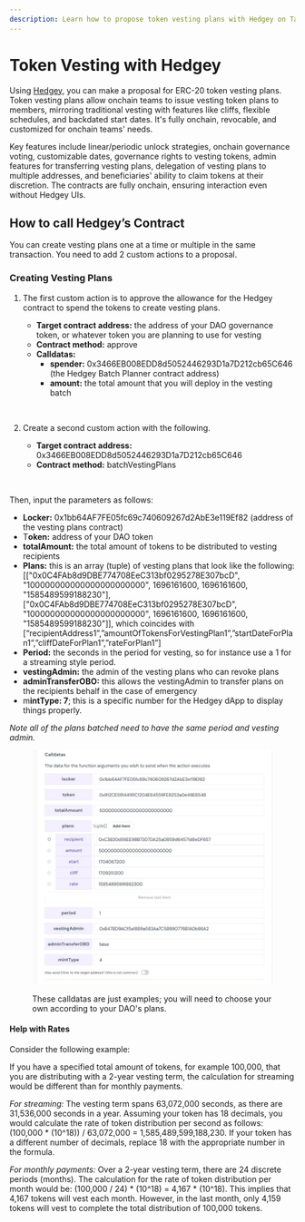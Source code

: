 ```yaml
---
description: Learn how to propose token vesting plans with Hedgey on Tally.
---
```


# Token Vesting with Hedgey

Using [Hedgey](https://hedgey.finance/), you can make a proposal for ERC-20 token vesting plans. Token vesting plans allow onchain teams to issue vesting token plans to members, mirroring traditional vesting with features like cliffs, flexible schedules, and backdated start dates. It's fully onchain, revocable, and customized for onchain teams' needs.

Key features include linear/periodic unlock strategies, onchain governance voting, customizable dates, governance rights to vesting tokens, admin features for transferring vesting plans, delegation of vesting plans to multiple addresses, and beneficiaries' ability to claim tokens at their discretion. The contracts are fully onchain, ensuring interaction even without Hedgey UIs​​.

## How to call Hedgey’s Contract

You can create vesting plans one at a time or multiple in the same transaction. You need to add 2 custom actions to a proposal.

### Creating Vesting Plans

1.  The first custom action is to approve the allowance for the Hedgey contract to spend the tokens to create vesting plans.

    * **Target contract address:** the address of your DAO governance token, or whatever token you are planning to use for vesting
    * **Contract method:** approve
    * **Calldatas:**
      * **spender:** 0x3466EB008EDD8d5052446293D1a7D212cb65C646 (the Hedgey Batch Planner contract address)
      * **amount:** the total amount that you will deploy in the vesting batch

    <figure><img src="https://lh7-us.googleusercontent.com/iMXSi_WU6FwGdzBUyktACIhr4wmZFqHdCpNeOy08L2_6_xFvy-HToiit8cx6A_6SQDh49-Y3_fDzmncQmfAwkyR_vr1qEnHlzqHGBX-bdg4idp-PnWTMMrzgVTqhJgm2gcGUQcxO3ANVzcDpL6cDr94" alt=""><figcaption></figcaption></figure>
2.  Create a second custom action with the following.

    * **Target contract address:** 0x3466EB008EDD8d5052446293D1a7D212cb65C646
    * **Contract method:** batchVestingPlans

    <figure><img src="../.gitbook/assets/Screenshot 2023-11-06 at 3.51.46 pm.png" alt=""><figcaption></figcaption></figure>

Then, input the parameters as follows:

* **Locker:** 0x1bb64AF7FE05fc69c740609267d2AbE3e119Ef82 (address of the vesting plans contract)
* T**oken:** address of your DAO token
* **totalAmount:** the total amount of tokens to be distributed to vesting recipients
* **Plans:** this is an array (tuple) of vesting plans that look like the following: \[\["0x0C4FAb8d9DBE774708EeC313bf0295278E307bcD", "100000000000000000000000", 1696161600, 1696161600, "1585489599188230"],\["0x0C4FAb8d9DBE774708EeC313bf0295278E307bcD", "100000000000000000000000", 1696161600, 1696161600, "1585489599188230"]], which coincides with \[“recipientAddress1”,”amountOfTokensForVestingPlan1”,”startDateForPlan1”,”cliffDateForPlan1”,”rateForPlan1”]
* **Period:** the seconds in the period for vesting, so for instance use a 1 for a streaming style period.
* **vestingAdmin:** the admin of the vesting plans who can revoke plans
* **adminTransferOBO:** this allows the vestingAdmin to transfer plans on the recipients behalf in the case of emergency
* m**intType: 7**; this is a specific number for the Hedgey dApp to display things properly.&#x20;

_Note all of the plans batched need to have the same period and vesting admin._

<figure><img src="../.gitbook/assets/telegram-cloud-photo-size-1-5136552046319742074-y.jpg" alt=""><figcaption><p>These calldatas are just examples; you will need to choose your own according to your DAO's plans.</p></figcaption></figure>

#### Help with Rates

Consider the following example:

If you have a specified total amount of tokens, for example 100,000, that you are distributing with a 2-year vesting term, the calculation for streaming would be different than for monthly payments.

_For streaming:_ The vesting term spans 63,072,000 seconds, as there are 31,536,000 seconds in a year. Assuming your token has 18 decimals, you would calculate the rate of token distribution per second as follows: (100,000 \* (10^18)) / 63,072,000 = 1,585,489,599,188,230. If your token has a different number of decimals, replace 18 with the appropriate number in the formula.

_For monthly payments:_ Over a 2-year vesting term, there are 24 discrete periods (months). The calculation for the rate of token distribution per month would be: (100,000 / 24) \* (10^18) = 4,167 \* (10^18). This implies that 4,167 tokens will vest each month. However, in the last month, only 4,159 tokens will vest to complete the total distribution of 100,000 tokens.
